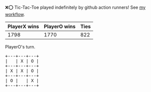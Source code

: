 :x::o: Tic-Tac-Toe played indefinitely by github action runners! See [my workflow](.github/workflows/play.yaml).

|PlayerX wins|PlayerO wins|Ties|
|-|-|-|
|1798|1770|822|

PlayerO's turn.

<pre>
+---+---+---+
|   | X | O |
+---+---+---+
| X | X | O |
+---+---+---+
| O |   | X |
+---+---+---+
</pre>